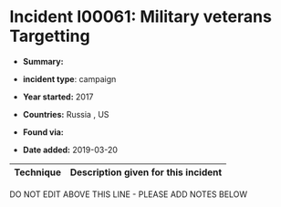 # Incident I00061: Military veterans Targetting

* **Summary:** 

* **incident type**: campaign

* **Year started:** 2017

* **Countries:** Russia , US

* **Found via:** 

* **Date added:** 2019-03-20
 

| Technique | Description given for this incident |
| --------- | ------------------------- |


DO NOT EDIT ABOVE THIS LINE - PLEASE ADD NOTES BELOW